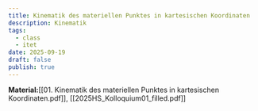 ```yaml
---
title: Kinematik des materiellen Punktes in kartesischen Koordinaten
description: Kinematik
tags:
  - class
  - itet
date: 2025-09-19
draft: false
publish: true
---
```

**Material:**[[01. Kinematik des materiellen Punktes in kartesischen Koordinaten.pdf]], [[2025HS_Kolloquium01_filled.pdf]]



